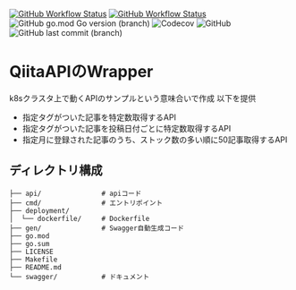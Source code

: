 [![GitHub Workflow Status](https://img.shields.io/github/workflow/status/mintak21/qiitanwrapper/Unit%20Test?label=unit%20test&style=plastic)](https://github.com/mintak21/qiitanwrapper/actions/workflows/ci.yml)
[![GitHub Workflow Status](https://img.shields.io/github/workflow/status/mintak21/qiitanWrapper/Build%20And%20Push%20Docker%20Image?label=build&style=plastic)](https://github.com/mintak21/qiitanwrapper/actions/workflows/build.yml)
![GitHub go.mod Go version (branch)](https://img.shields.io/github/go-mod/go-version/mintak21/qiitanwrapper/master?label=go&style=plastic)
![Codecov](https://img.shields.io/codecov/c/github/mintak21/qiitanWrapper?style=plastic)
![GitHub](https://img.shields.io/github/license/mintak21/qiitanWrapper?color=aquamarine&label=license&style=plastic)
![GitHub last commit (branch)](https://img.shields.io/github/last-commit/mintak21/qiitanwrapper/master?style=plastic)

# QiitaAPIのWrapper

k8sクラスタ上で動くAPIのサンプルという意味合いで作成
以下を提供

- 指定タグがついた記事を特定数取得するAPI
- 指定タグがついた記事を投稿日付ごとに特定数取得するAPI
- 指定月に登録された記事のうち、ストック数の多い順に50記事取得するAPI

## ディレクトリ構成

```text
├── api/               # apiコード
├── cmd/               # エントリポイント
├── deployment/
│  └── dockerfile/     # Dockerfile
├── gen/               # Swagger自動生成コード
├── go.mod
├── go.sum
├── LICENSE
├── Makefile
├── README.md
└── swagger/           # ドキュメント
```
